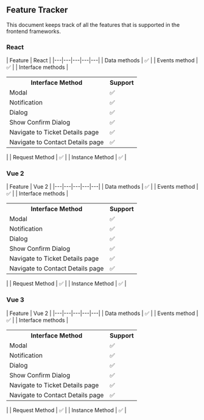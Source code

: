 

## Feature Tracker 

This document keeps track of all the features that is supported in the frontend frameworks. 

### React

| Feature  |  React |
|---|---|---|---|---|
| Data methods  |  :white_check_mark: |
| Events method  | :white_check_mark:  |
|  Interface methods | <table><tr><th>Interface Method</th><th>Support</th></tr><tr><td>Modal</td><td>:white_check_mark:</td></tr><tr><td>Notification</td><td>:white_check_mark:</td></tr><tr><td>Dialog</td><td>:white_check_mark:</td></tr><tr><td>Show Confirm Dialog</td><td>:white_check_mark:</td></tr><tr><td>Navigate to Ticket Details page</td><td>:white_check_mark:</td></tr><tr><td>Navigate to Contact Details page</td><td>:white_check_mark:</td></tr></table>  |
| Request Method | :white_check_mark: |
| Instance Method | :white_check_mark: |


### Vue 2

| Feature  |  Vue 2 |
|---|---|---|---|---|
| Data methods  |  :white_check_mark: |
| Events method  | :white_check_mark:  |
|  Interface methods | <table><tr><th>Interface Method</th><th>Support</th></tr><tr><td>Modal</td><td>:white_check_mark:</td></tr><tr><td>Notification</td><td>:white_check_mark:</td></tr><tr><td>Dialog</td><td>:white_check_mark:</td></tr><tr><td>Show Confirm Dialog</td><td>:white_check_mark:</td></tr><tr><td>Navigate to Ticket Details page</td><td>:white_check_mark:</td></tr><tr><td>Navigate to Contact Details page</td><td>:white_check_mark:</td></tr></table> |
| Request Method | :white_check_mark: |
| Instance Method | :white_check_mark: |

### Vue 3

| Feature  |  Vue 2 |
|---|---|---|---|---|
| Data methods  |  :white_check_mark: |
| Events method  | :white_check_mark:  |
|  Interface methods | <table><tr><th>Interface Method</th><th>Support</th></tr><tr><td>Modal</td><td>:white_check_mark:</td></tr><tr><td>Notification</td><td>:white_check_mark:</td></tr><tr><td>Dialog</td><td>:white_check_mark:</td></tr><tr><td>Show Confirm Dialog</td><td>:white_check_mark:</td></tr><tr><td>Navigate to Ticket Details page</td><td>:white_check_mark:</td></tr><tr><td>Navigate to Contact Details page</td><td>:white_check_mark:</td></tr></table> |
| Request Method | :white_check_mark: |
| Instance Method | :white_check_mark: |